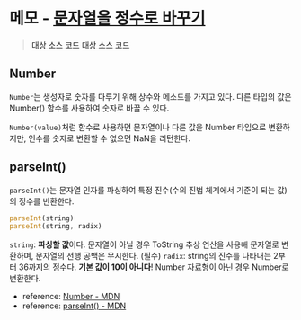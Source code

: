 # 메모 - [문자열을 정수로 바꾸기](https://school.programmers.co.kr/learn/courses/30/lessons/12925)

> [대상 소스 코드](./solution.numbe.js#L2)
> [대상 소스 코드](./solution.parseInt.js#L2)

## Number

`Number`는 생성자로 숫자를 다루기 위해 상수와 메소드를 가지고 있다. 다른 타입의 값은 Number() 함수를 사용하여 숫자로 바꿀 수 있다.

`Number(value)`처럼 함수로 사용하면 문자열이나 다른 값을 Number 타입으로 변환하지만, 인수를 숫자로 변환할 수 없으면 NaN을 리턴한다.

## parseInt()

`parseInt()`는 문자열 인자를 파싱하여 특정 진수(수의 진법 체계에서 기준이 되는 값)의 정수를 반환한다.

```javascript
parseInt(string)
parseInt(string, radix)
```

`string`: **파싱할 값**이다. 문자열이 아닐 경우 ToString 추상 연산을 사용해 문자열로 변환하며, 문자열의 선행 공백은 무시한다. (필수)
`radix`: string의 진수를 나타내는 2부터 36까지의 정수다. **기본 값이 10이 아니다**! Number 자료형이 아닌 경우 Number로 변환한다.

- reference: [Number - MDN](https://developer.mozilla.org/ko/docs/Web/JavaScript/Reference/Global_Objects/Number)
- reference: [parseInt() - MDN](https://developer.mozilla.org/ko/docs/Web/JavaScript/Reference/Global_Objects/parseInt)
